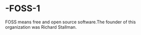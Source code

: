 # -FOSS-1
FOSS means free and open source software.The founder of this organization was Richard Stallman. 
